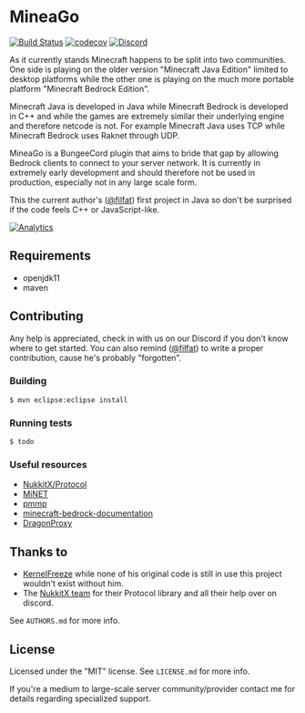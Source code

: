 # MineaGo
[![Build Status](https://travis-ci.org/filfat/MineiaGo.svg?branch=master)](https://travis-ci.org/filfat/MineiaGo) [![codecov](https://codecov.io/gh/filfat/MineiaGo/branch/master/graph/badge.svg)](https://codecov.io/gh/filfat/MineiaGo) [![Discord](https://img.shields.io/static/v1.svg?label=&message=discord&color=purple&logo=discord)](https://discord.gg/u7Xma4N)

As it currently stands Minecraft happens to be split into two communities.
One side is playing on the older version "Minecraft Java Edition" limited to desktop platforms while the other one is playing on the much more portable platform "Minecraft Bedrock Edition".

Minecraft Java is developed in Java while Minecraft Bedrock is developed in C++
and while the games are extremely similar their underlying engine and therefore netcode is not. For example Minecraft Java uses TCP while Minecraft Bedrock uses Raknet through UDP.

MineaGo is a BungeeCord plugin that aims to bride that gap by allowing Bedrock clients to connect to your server network. It is currently in extremely early development and should therefore not be used in production, especially not in any large scale form.

This the current author's ([@filfat](https://github.com/filfat)) first project in Java so don't be surprised if the code feels C++ or JavaScript-like.

[![Analytics](https://bstats.org/signatures/bungeecord/MineiaGo.svg)](https://bstats.org/plugin/bungeecord/MineiaGo)

## Requirements
* openjdk11
* maven

## Contributing
Any help is appreciated, check in with us on our Discord if you don't know where to get started. You can also remind ([@filfat](https://github.com/filfat)) to write a proper contribution, cause he's probably "forgotten".

### Building
```$ mvn eclipse:eclipse install```

### Running tests
```$ todo```

### Useful resources
* [NukkitX/Protocol](https://github.com/NukkitX/Protocol)
* [MiNET](https://github.com/NiclasOlofsson/MiNET/blob/master/src/MiNET/MiNET/Net/MCPE%20Protocol%20Documentation.md)
* [pmmp](https://github.com/pmmp/PocketMine-MP/blob/master/src/pocketmine/network/mcpe/protocol/ProtocolInfo.php)
* [minecraft-bedrock-documentation](https://github.com/MisteFr/minecraft-bedrock-documentation)
* [DragonProxy](https://github.com/DragonetMC/DragonProxy)

## Thanks to
* [KernelFreeze](https://github.com/KernelFreeze) while none of his original code is still in use this project wouldn't exist without him.
* The [NukkitX team](https://github.com/NukkitX/) for their Protocol library and all their help over on discord. 

See ```AUTHORS.md``` for more info.

## License
Licensed under the "MIT" license. See ```LICENSE.md``` for more info.

If you're a medium to large-scale server community/provider contact me for details regarding specialized support.
